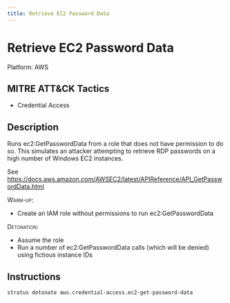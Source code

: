 ```yaml
---
title: Retrieve EC2 Password Data
---
```


# Retrieve EC2 Password Data 

Platform: AWS

## MITRE ATT&CK Tactics


- Credential Access

## Description


Runs ec2:GetPasswordData from a role that does not have permission to do so. This simulates an attacker attempting to
retrieve RDP passwords on a high number of Windows EC2 instances.

See https://docs.aws.amazon.com/AWSEC2/latest/APIReference/API_GetPasswordData.html

<span style="font-variant: small-caps;">Warm-up</span>: 

- Create an IAM role without permissions to run ec2:GetPasswordData

<span style="font-variant: small-caps;">Detonation</span>: 

- Assume the role 
- Run a number of ec2:GetPasswordData calls (which will be denied) using fictious instance IDs


## Instructions

```bash title="Detonate with Stratus Red Team"
stratus detonate aws.credential-access.ec2-get-password-data
```